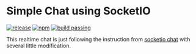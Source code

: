 # Simple Chat using SocketIO
    
[![release](https://img.shields.io/badge/stable-v1.0.0-green.svg)]()
[![npm](https://img.shields.io/badge/npm-v3.10.10-blue.svg)]()
[![build passing](https://img.shields.io/badge/build-passing-brightgreen.svg)]()
    
This realtime chat is just following the instruction from [socketio chat](http://socket.io/get-started/chat/)
with several little modification.